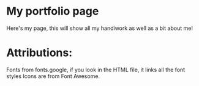 # My portfolio page
Here's my page, this will show all my handiwork as well as a bit about me!
# Attributions:
Fonts from fonts.google, if you look in the HTML file, it links all the font styles
Icons are from Font Awesome.
